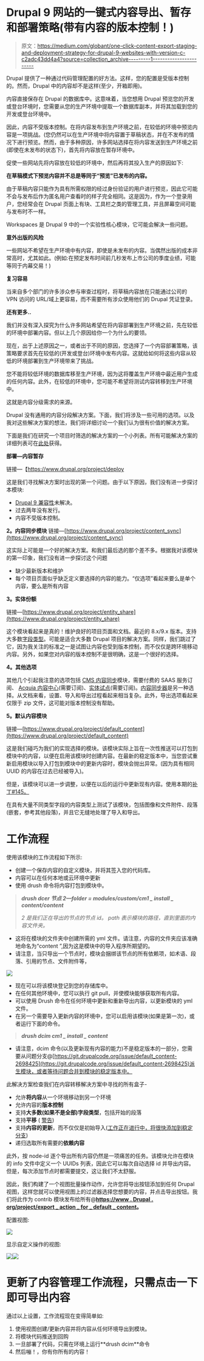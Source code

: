 # Drupal 9 网站的一键式内容导出、暂存和部署策略(带有内容的版本控制！)

> 原文：<https://medium.com/globant/one-click-content-export-staging-and-deployment-strategy-for-drupal-9-websites-with-version-c-c2adc43dd4a4?source=collection_archive---------1----------------------->

Drupal 提供了一种通过代码管理配置的好方法。这样，您的配置是受版本控制的。然而，Drupal 中的内容却不是这样(至少，开箱即用)。

内容直接保存在 Drupal 的数据库中。这意味着，当您想用 Drupal 预览您的开发或登台环境时，您需要从您的生产环境中提取一个数据库副本，并将其加载到您的开发或登台环境中。

因此，内容不受版本控制。在将内容发布到生产环境之前，在较低的环境中预览内容是一项挑战。(您仍然可以在生产环境中将内容置于草稿状态，并在不发布的情况下进行预览。然而，由于多种原因，许多网站选择在将内容发送到生产环境之前(即使在未发布的状态下)，首先将内容放在暂存环境中。

促使一些网站先将内容放在较低的环境中，然后再将其投入生产的原因如下:

**在草稿模式下预览内容并不总是等同于“预览”已发布的内容。**

由于草稿内容只能作为具有所需权限的经过身份验证的用户进行预览，因此它可能不会与发布后作为匿名用户查看时的样子完全相同。这是因为，作为一个登录用户，您经常会在 Drupal 页面上有块、工具栏之类的管理工具，并且屏幕空间可能与发布时不一样。

Workspaces 是 Drupal 9 中的一个实验性核心模块，它可能会解决一些问题。

**意外出版的风险**

一些网站不希望在生产环境中有内容，即使是未发布的内容。当偶然出版的成本非常高时，尤其如此。(例如:在预定发布时间前几秒发布上市公司的季度业绩，可能等同于内幕交易！)

**复习容易**

当来自多个部门的许多涉众参与审查过程时，将草稿内容放在只能通过公司的 VPN 访问的 URL/域上更容易，而不需要所有涉众使用他们的 Drupal 凭证登录。

**还有更多..**

我们并没有深入探究为什么许多网站希望在将内容部署到生产环境之前，先在较低的环境中部署内容。但以上几个原因给你一个为什么的要领。

现在，出于上述原因之一，或者出于不同的原因，您选择了一个内容部署策略，该策略要求首先在较低的(开发或登台)环境中发布内容。这就给如何将这些内容从较低的环境部署到生产环境带来了挑战。

您不能将较低环境的数据库移至生产环境，因为这将覆盖生产环境中最近用户生成的任何内容。此外，在较低的环境中，您可能不希望将测试内容转移到生产环境中。

这就是内容分级需求的来源。

Drupal 没有通用的内容分段解决方案。下面，我们将涉及一些可用的选项。以及我对这些解决方案的想法，我们将详细讨论一个我们认为很有价值的解决方案。

下面是我们在研究一个项目时筛选的解决方案的一个小列表。所有可能解决方案的详细列表可在[此处](https://www.drupal.org/docs/comparison-of-contributed-modules/comparison-of-content-deployment-modules)获得。

**部署—内容暂存**

链接—【https://www.drupal.org/project/deploy 

这是我们寻找解决方案时出现的第一个问题。由于以下原因，我们没有进一步探讨本模块:

*   [Drupal 9 兼容性](https://www.drupal.org/project/deploy/issues/3221335)未解决。
*   过去两年没有发行。
*   内容不受版本控制。

**2。内容同步模块**
链接—[https://www.drupal.org/project/content_sync](https://www.drupal.org/project/content_sync)

这实际上可能是一个好的解决方案。和我们最后选的那个差不多。根据我对该模块的第一印象，我们没有进一步探讨这个问题

*   缺少最新版本和维护
*   每个项目页面似乎缺乏定义要选择的内容的能力。“仅选项”看起来要么是单个内容，要么是所有内容

**3。实体份额**

链接—[https://www.drupal.org/project/entity_share](https://www.drupal.org/project/entity_share)

这个模块看起来是真的！维护良好的项目页面和文档。最近的 8.x/9.x 版本。支持大多数[字段类型](https://www.drupal.org/docs/8/modules/entity-share/supported-field-types)。可能是适合大多数 Drupal 项目的解决方案。同样，我们跳过了它，因为我关注的标准之一是试图让内容也受到版本控制，而不仅仅是跨环境移动内容。另外，如果您对内容的版本控制不是很明确，这是一个很好的选择。

**4。其他选项**

其他几个引起我注意的选项包括 [CMS 内容同步](https://www.drupal.org/project/cms_content_sync)模块，需要付费的 SAAS 服务订阅、 [Acquia 内容中心](https://www.acquia.com/products/drupal-cloud/content-hub)(需要订阅)、[实体试点](https://www.drupal.org/project/entity_pilot)(需要订阅)。[内容同步器](https://www.drupal.org/project/content_synchronizer)是另一种选择。从文档来看，设置、导入和导出过程看起来相当复杂。此外，导出选项看起来仅限于 zip 文件，这可能对版本控制没有帮助。

**5。默认内容模块**

链接—[https://www.drupal.org/project/default_content](https://www.drupal.org/project/default_content)

这是我们碰巧为我们的实现选择的模块。该模块实际上旨在一次性推送可以打包到模块中的内容，以便在启用该模块时创建内容。在最新的稳定版本中，当您尝试重新启用模块以导入打包到模块中的更新内容时，模块会抛出异常。(因为具有相同 UUID 的内容在过去已经被导入)。

但是，该模块可以进一步调整，以便在以后的运行中更新现有内容。使用本期的[补丁#145。](https://www.drupal.org/project/default_content/issues/2698425#comment-14058752)

在具有大量不同类型字段的内容类型上测试了该模块，包括图像和文件附件、段落(嵌套，参考其他段落)，并且它无缝地处理了导入和导出。

# 工作流程

使用该模块的工作流程如下所示:

*   创建一个保存内容的自定义模块，并将其签入您的代码库。
*   内容可以在任何本地或云环境中更新
*   使用 drush 命令将内容打包到模块中。

> ***drush dcer 节点 2—folder = modules/custom/cm1 _ install _ content/content***
> 
> *2 是我们正在导出的节点的节点 id。
> path 表示模块的路径，直到里面的内容文件夹。*

*   这将在模块的文件夹中创建所需的 yml 文件。请注意，内容的文件夹应该准确地命名为“content ”,因为这是模块中的导入程序所期望的。
*   请注意，当只导出一个节点时，模块会捆绑该节点的所有依赖项，如术语、段落、引用的节点、文件附件等，

![](img/3d6729945994b97d8fa87718fd841459.png)

*   现在可以将该模块登记到您的存储库中。
*   在任何其他环境中，您可以执行 git pull，并使模块能够获取所有内容。
*   可以使用 Drush 命令在任何环境中更新和重新导出内容，以更新模块的 yml 文件。
*   在另一个需要导入更新内容的环境中，您可以启用该模块(如果是第一次)，或者运行下面的命令。

> ***drush dcim cm1 _ install _ content***

*   请注意，dcim 命令(以及更新现有内容的能力)不是稳定版本的一部分，您需要从问题分支@[https://git.drupalcode.org/issue/default_content-2698425](https://git.drupalcode.org/issue/default_content-2698425)派生模块，或者等待问题合并到模块的稳定版本中。

此解决方案检查我们在内容转移解决方案中寻找的所有盒子-

*   允许**将内容**从一个环境移动到另一个环境
*   允许内容的**版本控制**
*   支持**大多数(如果不是全部)字段类型**，包括开始的段落
*   支持**平移** ( [警告](https://www.drupal.org/project/default_content/issues/3176839))
*   支持**内容的更新**，而不仅仅是初始导入([工作正在进行中，将很快添加到稳定分支](https://www.drupal.org/project/default_content/issues/2698425))
*   递归选取所有需要的**依赖内容**

此外，按 node-id 逐个导出所有内容仍然是一项痛苦的任务。该模块允许在模块的 info 文件中定义一个 UUIDs 列表，因此它可以每次自动选择 id 并导出内容。但是，每次添加节点时都需要提交，这让我们不太舒服。

因此，我们构建了一个视图批量操作动作，允许您将导出按钮添加到任何 Drupal 视图，这样您就可以使用视图上的过滤器选择您想要的内容，并点击导出按钮。我们将此作为 contrib 模块发布给所有@[**https://www . Drupal . org/project/export _ action _ for _ default _ content**](https://www.drupal.org/project/export_action_for_default_content)**。**

配置视图:

![](img/b91d2efa27b2b61a0c564bed84b782d7.png)

显示自定义操作的视图:

![](img/969ad9a50f48c290322c6748033921ed.png)![](img/636c3b41dfb373009ae068718c084d9b.png)

# 更新了内容管理工作流程，只需点击一下即可导出内容

通过以上设置，工作流程现在变得简单如:

1.  使用视图创建/更新内容并将内容从任何环境导出到模块。
2.  将模块代码推送到回购
3.  一旦部署了代码，只需在环境上运行**drush dcim<content module name>**命令
4.  然后嘣！，你有你所有的内容！